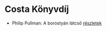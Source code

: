 # Costa Könyvdíj

- Philip Pullman: A borostyán látcső [részletek](_details/%7Bopf.creator%7D.md#id_1221)
